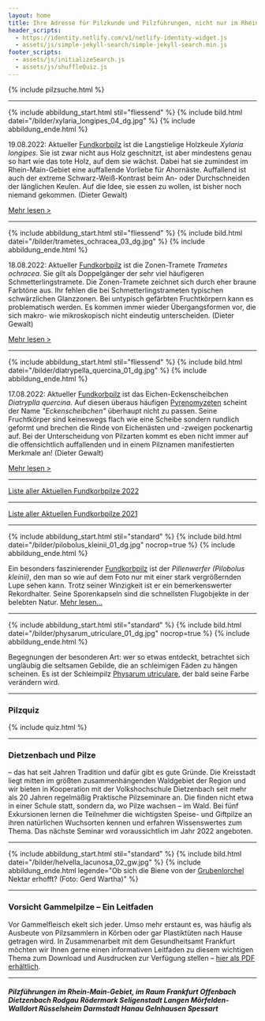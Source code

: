 ```yaml
---
layout: home
title: Ihre Adresse für Pilzkunde und Pilzführungen, nicht nur im Rhein-Main-Gebiet
header_scripts:
  - https://identity.netlify.com/v1/netlify-identity-widget.js
  - assets/js/simple-jekyll-search/simple-jekyll-search.min.js
footer_scripts:
  - assets/js/initializeSearch.js
  - assets/js/shuffleQuiz.js
---
```

{% include pilzsuche.html %}

- - -

{% include abbildung_start.html stil="fliessend" %}
{% include bild.html datei="/bilder/xylaria_longipes_04_dg.jpg" %}
{% include abbildung_ende.html %}

19.08.2022: Aktueller [Fundkorbpilz](AA "Glossar-") ist die Langstielige Holzkeule *Xylaria longipes*. Sie ist zwar nicht aus Holz geschnitzt, ist aber mindestens genau so hart wie das tote Holz, auf dem sie wächst. Dabei hat sie zumindest im Rhein-Main-Gebiet eine auffallende Vorliebe für Ahornäste. Auffallend ist auch der extreme Schwarz-Weiß-Kontrast beim An- oder Durchschneiden der länglichen Keulen. Auf die Idee, sie essen zu wollen, ist bisher noch niemand gekommen. (Dieter Gewalt)

[Mehr lesen >](/pilze/xylaria-longipes-langstielige-holzkeule)

<div style="clear:  both"></div>

- - -

{% include abbildung_start.html stil="fliessend" %}
{% include bild.html datei="/bilder/trametes_ochracea_03_dg.jpg" %}
{% include abbildung_ende.html %}

18.08.2022: Aktueller [Fundkorbpilz](AA "Glossar-") ist die Zonen-Tramete *Trametes ochracea*. Sie gilt als Doppelgänger der sehr viel häufigeren Schmetterlingstramete. Die Zonen-Tramete zeichnet sich durch eher braune Farbtöne aus. Ihr fehlen die bei Schmetterlingstrameten typischen schwärzlichen Glanzzonen. Bei untypisch gefärbten Fruchtkörpern kann es problematisch werden. Es kommen immer wieder Übergangsformen vor, die sich makro- wie mikroskopisch nicht eindeutig unterscheiden. (Dieter Gewalt)

[Mehr lesen >](/pilze/trametes-ochracea-ockertramete-zonentramete)

<div style="clear:  both"></div>

- - -

{% include abbildung_start.html stil="fliessend" %}
{% include bild.html datei="/bilder/diatrypella_quercina_01_dg.jpg" %}
{% include abbildung_ende.html %}

17.08.2022: Aktueller [Fundkorbpilz](AA "Glossar-") ist das Eichen-Eckenscheibchen *Diatryplla quercina*. Auf diesen überaus häufigen [Pyrenomyzeten](Pyrenomyzeten "Glossar") scheint der Name *"Eckenscheibchen"* überhaupt nicht zu passen. Seine Fruchtkörper sind keineswegs flach wie eine Scheibe sondern rundlich geformt und brechen die Rinde von Eichenästen und -zweigen pockenartig auf. Bei der Unterscheidung von Pilzarten kommt es eben nicht immer auf die offensichtlich auffallenden und in einem Pilznamen manifestierten Merkmale an! (Dieter Gewalt)

[Mehr lesen >](/pilze/diatrypella-quercina-eichen-eckenscheibchen)

<div style="clear:  both"></div>

- - -

[Liste aller Aktuellen Fundkorbpilze 2022](/artikel/liste-aller-aktuellen-fundkorbpilze-2022.html)

- - -

[Liste aller Aktuellen Fundkorbpilze 2021](/artikel/liste-aller-aktuellen-fundkorbpilze-2021.html)

- - -

{% include abbildung_start.html stil="standard" %}
{% include bild.html datei="/bilder/pilobolus_kleinii_01_dg.jpg" nocrop=true %}
{% include abbildung_ende.html %}

Ein besonders faszinierender [Fundkorbpilz](AA "Glossar-") ist der *Pillenwerfer (Pilobolus kleinii)*, den man so wie auf dem Foto nur mit einer stark vergrößernden Lupe sehen kann. Trotz seiner Winzigkeit ist er ein bemerkenswerter Rekordhalter. Seine Sporenkapseln sind die schnellsten Flugobjekte in der belebten Natur. [Mehr lesen...](/pilze/pilobolus-kleinii-pillenwerfer)

- - -

{% include abbildung_start.html stil="standard" %}
{% include bild.html datei="/bilder/physarum_utriculare_01_dg.jpg" nocrop=true %}
{% include abbildung_ende.html %}

Begegnungen der besonderen Art: wer so etwas entdeckt, betrachtet sich ungläubig die seltsamen Gebilde, die an schleimigen Fäden zu hängen scheinen. Es ist der Schleimpilz [Physarum utriculare](/pilze/physarum-utriculare-fadenfruchtschleimpilz), der bald seine Farbe verändern wird.

- - -

### Pilzquiz

{% include quiz.html %}

- - -

### Dietzenbach und Pilze

– das hat seit Jahren Tradition und dafür gibt es gute Gründe. Die Kreisstadt liegt mitten im größten zusammenhängenden Waldgebiet der Region und wir bieten in Kooperation mit der Volkshochschule Dietzenbach seit mehr als 20 Jahren regelmäßig Praktische Pilzseminare an. Die finden nicht etwa in einer Schule statt, sondern da, wo Pilze wachsen – im Wald. Bei fünf Exkursionen lernen die Teilnehmer die wichtigsten Speise- und Giftpilze an ihren natürlichen Wuchsorten kennen und erfahren Wissenswertes zum Thema. Das nächste Seminar wrd voraussichtlich im Jahr 2022 angeboten.  

- - -

{% include abbildung_start.html stil="standard" %}
{% include bild.html datei="/bilder/helvella_lacunosa_02_gw.jpg" %}
{% include abbildung_ende.html legende="Ob sich die Biene von der <a href='/pilze/helvella-lacunosa-grubenlorchel'>Grubenlorchel</a> Nektar erhofft?  (Foto: Gerd Wartha)" %}

- - -

### Vorsicht Gammelpilze – Ein Leitfaden

Vor Gammelfleisch ekelt sich jeder. Umso mehr erstaunt es, was häufig als Ausbeute von Pilzsammlern in Körben oder gar Plastiktüten nach Hause getragen wird. In Zusammenarbeit mit dem Gesundheitsamt Frankfurt möchten wir Ihnen gerne einen informativen Leitfaden zu diesem wichtigen Thema zum Download und Ausdrucken zur Verfügung stellen – [hier als PDF erhältlich](/assets/docs/Fundkorb.de-Gammelpilze.pdf).

- - -

##### Pilzführungen im Rhein-Main-Gebiet, im Raum Frankfurt Offenbach Dietzenbach Rodgau Rödermark Seligenstadt Langen Mörfelden-Walldort Rüsselsheim Darmstadt Hanau Gelnhausen Spessart